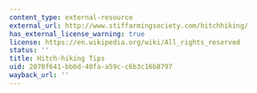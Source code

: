 ```yaml
---
content_type: external-resource
external_url: http://www.stiffarmingsociety.com/hitchhiking/
has_external_license_warning: true
license: https://en.wikipedia.org/wiki/All_rights_reserved
status: ''
title: Hitch-hiking Tips
uid: 2070f641-bb6d-40fa-a59c-c6b3c16b8797
wayback_url: ''
---
```

